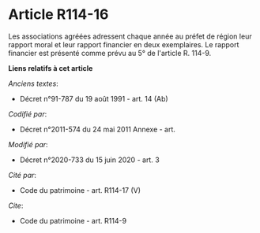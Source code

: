 # Article R114-16

Les associations agréées adressent chaque année au préfet de région leur rapport moral et leur rapport financier en deux
exemplaires. Le rapport financier est présenté comme prévu au 5° de l'article R. 114-9.

**Liens relatifs à cet article**

_Anciens textes_:

  - Décret n°91-787 du 19 août 1991 - art. 14 (Ab)

_Codifié par_:

  - Décret n°2011-574 du 24 mai 2011 Annexe - art.

_Modifié par_:

  - Décret n°2020-733 du 15 juin 2020 - art. 3

_Cité par_:

  - Code du patrimoine - art. R114-17 (V)

_Cite_:

  - Code du patrimoine - art. R114-9
